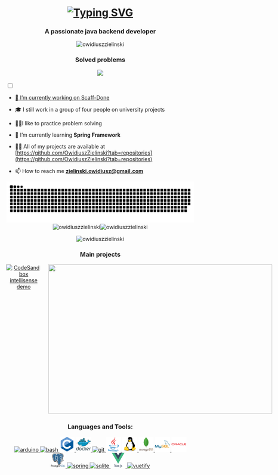 <h1 align="center">
<a href="https://git.io/typing-svg"><img src="https://readme-typing-svg.herokuapp.com?font=Silkscreen&size=30&duration=4000&color=13A15B&center=true&vCenter=true&random=false&width=435&lines=%F0%9F%91%8B+Hi+Everyone+!+%F0%9F%91%8B;I'm+Owidiusz+!%F0%9F%91%A8%E2%80%8D%F0%9F%92%BB" alt="Typing SVG" /></a>
</h1>
<h3 align="center">A passionate java backend developer</h3>

<div  align="center">
  <p>
    <img src="https://komarev.com/ghpvc/?username=owidiuszzielinski&label=Profile%20views&color=0e75b6&style=flat" alt="owidiuszzielinski" />
  </p>

<h3 align="center">Solved problems</h3>
  <p>
    <a href="https://www.codewars.com/users/OwidiuszZielinski">
    <img src="https://www.codewars.com/users/OwidiuszZielinski/badges/large" />
  </p>
</div>

<div class="switch-container">
  <input type="checkbox" id="mySwitch" class="switch">
  <label for="mySwitch" class="switch-label"></label>
</div>


- 🔭 I’m currently working on <a href="https://github.com/OwidiuszZielinski/Scaff-Done">Scaff-Done</a>

- 🎓 I still work in a group of four people on university projects

- 👨‍💻I like to practice problem solving 

- 🌱 I’m currently learning **Spring Framework**

- 👨‍💻 All of my projects are available at [https://github.com/OwidiuszZielinski?tab=repositories](https://github.com/OwidiuszZielinski?tab=repositories)

- 📫 How to reach me **zielinski.owidiusz@gmail.com**
  





<img src="https://raw.githubusercontent.com/OwidiuszZielinski/OwidiuszZielinski/output/snake.svg" alt="Snake animation" />

<div align="center">
  <div style="display: flex; justify-content: center; align-items: center;">
    <img src="https://github-readme-streak-stats.herokuapp.com/?user=owidiuszzielinski&theme=radical&cache=1" alt="owidiuszzielinski" />
    <img src="https://github-readme-stats.vercel.app/api?username=owidiuszzielinski&show_icons=true&locale=en&theme=radical&cache=1" alt="owidiuszzielinski" />
  </div>
<p><img align="center" src="https://github-readme-stats.vercel.app/api/top-langs?username=owidiuszzielinski&show_icons=true&locale=en&layout=compact&theme=radical&cache=1" alt="owidiuszzielinski" /></p>
</div>


<div align="center">
  <h3>Main projects</h3>
  <div style="display: flex; justify-content: space-around;">
    <a href="https://codesandbox.io/s/github/hasura/gqless-movies-demo">
      <img src="https://github.com/OwidiuszZielinski/Scaff-Done/blob/master/screenshots/Scaff-Done-Demo.gif?raw=true" alt="CodeSandbox intellisense demo" width="600" height="400" style="margin-right: 20px;">
    </a>
     <a>
      <img src="https://camo.githubusercontent.com/615fe3a9ecc24fedd45c4535d8525bfe5a2226d88e2aa306e91124406af0033b/68747470733a2f2f64726976652e676f6f676c652e636f6d2f75633f69643d3155533170557a6f2d375a646a67344a66657a705344546d5178316956364b6538266578706f72743d646f776e6c6f6164?raw=true" width="600" height="400" style="margin-right: 20px;">
    </a>
     <a>
      <img src="https://camo.githubusercontent.com/e06529318470c8f7bbb075794e6c2d01dda4bab2f35a257fe0f7df8c1ab7c61f/68747470733a2f2f64726976652e676f6f676c652e636f6d2f75633f69643d316d796c77776e6b43694f6654346733316a2d626a4b4e6268366359714e335946266578706f72743d646f776e6c6f6164?raw=true" width="600" height="400" style="margin-right: 20px;">
    </a>
    <a href="https://codesandbox.io/s/github/hasura/gqless-movies-demo">
      <img src="https://github.com/OwidiuszZielinski/Paint_Clone_SFML/blob/master/Paint-Demo.gif?raw=true" alt="CodeSandbox intellisense demo" width="600" height="400">
    </a>
    
  </div>
</div>




<h3 align="center">Languages and Tools:</h3>
<p align="center"> <a href="https://www.arduino.cc/" target="_blank" rel="noreferrer"> <img src="https://cdn.worldvectorlogo.com/logos/arduino-1.svg" alt="arduino" width="40" height="40"/> </a> <a href="https://www.gnu.org/software/bash/" target="_blank" rel="noreferrer"> <img src="https://www.vectorlogo.zone/logos/gnu_bash/gnu_bash-icon.svg" alt="bash" width="40" height="40"/> </a> <a href="https://www.cprogramming.com/" target="_blank" rel="noreferrer"> <img src="https://raw.githubusercontent.com/devicons/devicon/master/icons/c/c-original.svg" alt="c" width="40" height="40"/> </a> <a href="https://www.docker.com/" target="_blank" rel="noreferrer"> <img src="https://raw.githubusercontent.com/devicons/devicon/master/icons/docker/docker-original-wordmark.svg" alt="docker" width="40" height="40"/> </a> <a href="https://git-scm.com/" target="_blank" rel="noreferrer"> <img src="https://www.vectorlogo.zone/logos/git-scm/git-scm-icon.svg" alt="git" width="40" height="40"/> </a> <a href="https://www.java.com" target="_blank" rel="noreferrer"> <img src="https://raw.githubusercontent.com/devicons/devicon/master/icons/java/java-original.svg" alt="java" width="40" height="40"/> </a> <a href="https://www.linux.org/" target="_blank" rel="noreferrer"> <img src="https://raw.githubusercontent.com/devicons/devicon/master/icons/linux/linux-original.svg" alt="linux" width="40" height="40"/> </a> <a href="https://www.mongodb.com/" target="_blank" rel="noreferrer"> <img src="https://raw.githubusercontent.com/devicons/devicon/master/icons/mongodb/mongodb-original-wordmark.svg" alt="mongodb" width="40" height="40"/> </a> <a href="https://www.mysql.com/" target="_blank" rel="noreferrer"> <img src="https://raw.githubusercontent.com/devicons/devicon/master/icons/mysql/mysql-original-wordmark.svg" alt="mysql" width="40" height="40"/> </a> <a href="https://www.oracle.com/" target="_blank" rel="noreferrer"> <img src="https://raw.githubusercontent.com/devicons/devicon/master/icons/oracle/oracle-original.svg" alt="oracle" width="40" height="40"/> </a> <a href="https://www.postgresql.org" target="_blank" rel="noreferrer"> <img src="https://raw.githubusercontent.com/devicons/devicon/master/icons/postgresql/postgresql-original-wordmark.svg" alt="postgresql" width="40" height="40"/> </a> <a href="https://spring.io/" target="_blank" rel="noreferrer"> <img src="https://www.vectorlogo.zone/logos/springio/springio-icon.svg" alt="spring" width="40" height="40"/> </a> <a href="https://www.sqlite.org/" target="_blank" rel="noreferrer"> <img src="https://www.vectorlogo.zone/logos/sqlite/sqlite-icon.svg" alt="sqlite" width="40" height="40"/> </a> <a href="https://vuejs.org/" target="_blank" rel="noreferrer"> <img src="https://raw.githubusercontent.com/devicons/devicon/master/icons/vuejs/vuejs-original-wordmark.svg" alt="vuejs" width="40" height="40"/> </a> <a href="https://vuetifyjs.com/en/" target="_blank" rel="noreferrer"> <img src="https://bestofjs.org/logos/vuetify.svg" alt="vuetify" width="40" height="40"/> </a> </p> 

